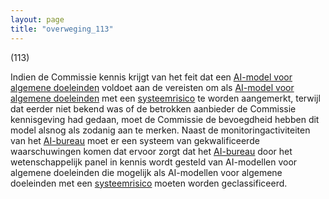 ```yaml
---
layout: page
title: "overweging_113"
---
```


(113)

Indien de Commissie kennis krijgt van het feit dat een [AI-model voor algemene doeleinden](a3.md#^gpai) voldoet aan de vereisten om als [AI-model voor algemene doeleinden](a3.md#^gpai) met een [systeemrisico](a3.md#^sysrisk) te worden aangemerkt, terwijl dat eerder niet bekend was of de betrokken aanbieder de Commissie kennisgeving had gedaan, moet de Commissie de bevoegdheid hebben dit model alsnog als zodanig aan te merken. Naast de monitoringactiviteiten van het [AI-bureau](a3.md#^aibur) moet er een systeem van gekwalificeerde waarschuwingen komen dat ervoor zorgt dat het [AI-bureau](a3.md#^aibur) door het wetenschappelijk panel in kennis wordt gesteld van AI-modellen voor algemene doeleinden die mogelijk als AI-modellen voor algemene doeleinden met een [systeemrisico](a3.md#^sysrisk) moeten worden geclassificeerd.